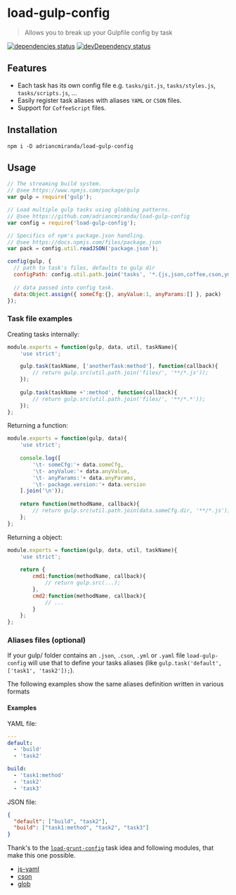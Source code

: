 # load-gulp-config
> Allows you to break up your Gulpfile config by task

[![dependencies status][david_dependencies_status_image]][david_dependencies_status_url] 
[![devDependency status][david_devdependencies_status_image]][david_devdependencies_status_url]

<!-- david dependencies -->
[david_dependencies_status_image]: https://david-dm.org/adriancmiranda/load-gulp-config.png?theme=shields.io
[david_dependencies_status_url]: https://david-dm.org/adriancmiranda/load-gulp-config "dependencies status"

<!-- david devDependencies -->
[david_devdependencies_status_image]: https://david-dm.org/adriancmiranda/load-gulp-config/dev-status.png?theme=shields.io
[david_devdependencies_status_url]: https://david-dm.org/adriancmiranda/load-gulp-config#info=devDependencies "devDependencies status"

<!-- sourcegraph - views -->
[sourcegraph_views_image]: https://sourcegraph.com/api/repos/github.com/adriancmiranda/load-gulp-config/counters/views.png
[sourcegraph_views_url]: https://sourcegraph.com/github.com/adriancmiranda/load-gulp-config "views"


## Features
- Each task has its own config file e.g. `tasks/git.js`, `tasks/styles.js`, `tasks/scripts.js`, ...
- Easily register task aliases with aliases `YAML` or `CSON` files.
- Support for `CoffeeScript` files.


## Installation

```terminal
npm i -D adriancmiranda/load-gulp-config
````

## Usage

```javascript
// The streaming build system.
// @see https://www.npmjs.com/package/gulp
var gulp = require('gulp');

// Load multiple gulp tasks using globbing patterns.
// @see https://github.com/adriancmiranda/load-gulp-config
var config = require('load-gulp-config');

// Specifics of npm's package.json handling.
// @see https://docs.npmjs.com/files/package.json
var pack = config.util.readJSON('package.json');

config(gulp, {
  // path to task's files, defaults to gulp dir
  configPath: config.util.path.join('tasks', '*.{js,json,coffee,cson,yml,yaml}'),
  
  // data passed into config task.
  data:Object.assign({ someCfg:{}, anyValue:1, anyParams:[] }, pack)
});
```

### Task file examples

Creating tasks internally:

```javascript
module.exports = function(gulp, data, util, taskName){
	'use strict';

	gulp.task(taskName, ['anotherTask:method'], function(callback){
		// return gulp.src(util.path.join('files/', '**/*.js'));
	});
	
	gulp.task(taskName +':method', function(callback){
		// return gulp.src(util.path.join('files/', '**/*.*'));
	});
};
```

Returning a function:

```javascript
module.exports = function(gulp, data){
	'use strict';
	
	console.log([
		'\t- someCfg:'+ data.someCfg,
		'\t- anyValue:'+ data.anyValue,
		'\t- anyParams:'+ data.anyParams,
		'\t- package.version:'+ data.version
	].join('\n'));
	
	return function(methodName, callback){
		// return gulp.src(util.path.join(data.someCfg.dir, '**/*.js'));
	};
};
```


Returning a object:

```javascript
module.exports = function(gulp, data, util, taskName){
	'use strict';
  
	return {
		cmd1:function(methodName, callback){
			// return gulp.src(...);
		},
		cmd2:function(methodName, callback){
			// ...
		}
	};
};
```

### Aliases files (optional)

If your gulp/ folder contains an `.json`, `.cson`, `.yml` or `.yaml` file `load-gulp-config` will use that to define your tasks aliases (like `gulp.task('default', ['task1', 'task2']);`).

The following examples show the same aliases definition written in various formats

#### Examples

YAML file:

```yaml
--- 
default: 
  - 'build'
  - 'task2'

build: 
  - 'task1:method'
  - 'task2'
  - 'task3'
```


JSON file:

```json
{
  "default": ["build", "task2"],
  "build": ["task1:method", "task2", "task3"]
}
```

Thank's to the [`load-grunt-config`](https://www.npmjs.com/package/load-grunt-config) task idea and following modules, that make this one possible.
- [js-yaml](https://www.npmjs.com/package/js-yaml "YAML 1.2 parser and serializer")
- [cson](https://www.npmjs.com/package/cson "CoffeeScript-Object-Notation Parser. Same as JSON but for CoffeeScript objects.")
- [glob](https://www.npmjs.com/package/glob "A little globber")

